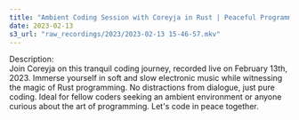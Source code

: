 ```yaml
---
title: "Ambient Coding Session with Coreyja in Rust | Peaceful Programming Live Stream"
date: 2023-02-13
s3_url: "raw_recordings/2023/2023-02-13 15-46-57.mkv"
---
```


Description:  
Join Coreyja on this tranquil coding journey, recorded live on February 13th, 2023. Immerse yourself in soft and slow electronic music while witnessing the magic of Rust programming. No distractions from dialogue, just pure coding. Ideal for fellow coders seeking an ambient environment or anyone curious about the art of programming. Let's code in peace together.

